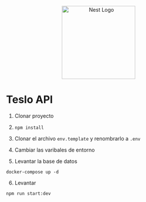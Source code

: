 <p align="center">
  <a href="http://nestjs.com/" target="blank"><img src="https://nestjs.com/img/logo-small.svg" width="200" alt="Nest Logo" /></a>
</p>

# Teslo API

1. Clonar proyecto

2. `npm install`

3. Clonar el archivo `env.template` y renombrarlo a `.env`

4. Cambiar las varibales de entorno

5. Levantar la base de datos

```
docker-compose up -d
```

6. Levantar

```
npm run start:dev
```
